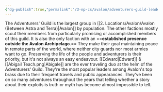 ```yaml
---
{"dg-publish":true,"permalink":"/3-np-cs/avalon/adventurers-guild-leaders-edward-and-abigale-teach-green/"}
---
```



The Adventurers' Guild is the largest group in [[2. Locations/Avalon/Avalon (Between Astra and Terra)\|Avalon]] by population. The other factions mostly scout their members from particularly promising or accomplished members of this guild. It is also the only faction with an ==**established presence outside the Avalon Archipelago**.== They make their goal maintaining peace in remote parts of the world, where neither city guards nor most armies want to go. Preserving the life of the people and adventurers is their priority, but it's not always an easy endeavour. [[Edward\|Edward]] & [[Abigail Teach.png|Abigale]] are the ever traveling duo at the helm of the Adventurers' Guild. They're the most popular leaders among Avalon's top brass due to their frequent travels and public appearances. They've been on so many adventures throughout the years that telling whether a story about their exploits is truth or myth has become almost impossible to tell.